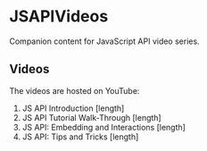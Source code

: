 # JSAPIVideos
Companion content for JavaScript API video series.

## Videos
The videos are hosted on YouTube:

1. JS API Introduction [length]
2. JS API Tutorial Walk-Through [length]
3. JS API:  Embedding and Interactions [length]
4. JS API:  Tips and Tricks [length]
